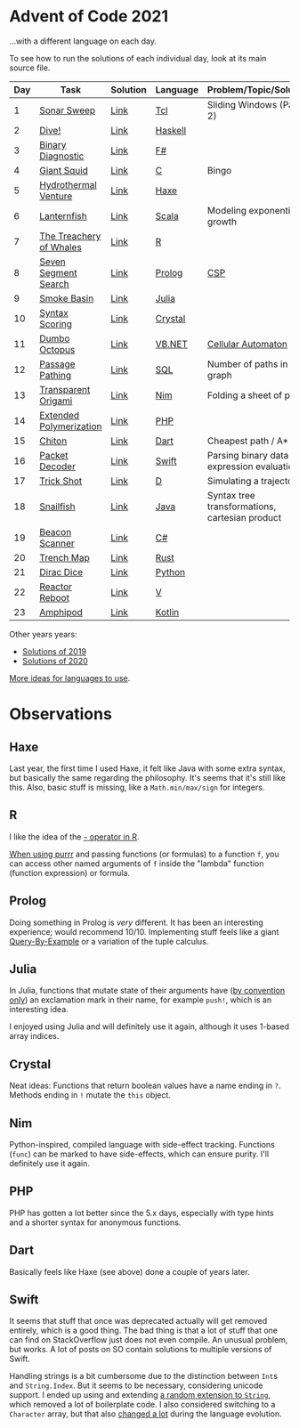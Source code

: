 # Advent of Code 2021
...with a different language on each day.

To see how to run the solutions of each individual day, look at its main source file.

| Day | Task                                                            | Solution   | Language                                                                | Problem/Topic/Solution                                                 |
|-----|-----------------------------------------------------------------|------------|-------------------------------------------------------------------------|------------------------------------------------------------------------|
| 1   | [Sonar Sweep](https://adventofcode.com/2021/day/1)              | [Link](01) | [Tcl](https://en.wikipedia.org/wiki/Tcl)                                | Sliding Windows (Part 2)                                               |
| 2   | [Dive!](https://adventofcode.com/2021/day/2)                    | [Link](02) | [Haskell](https://en.wikipedia.org/wiki/Haskell_(programming_language)) |                                                                        |
| 3   | [Binary Diagnostic](https://adventofcode.com/2021/day/3)        | [Link](03) | [F#](https://en.wikipedia.org/wiki/F_Sharp_(programming_language))      |                                                                        |
| 4   | [Giant Squid](https://adventofcode.com/2021/day/4)              | [Link](04) | [C](https://en.wikipedia.org/wiki/C_(programming_language))             | Bingo                                                                  |
| 5   | [Hydrothermal Venture](https://adventofcode.com/2021/day/5)     | [Link](05) | [Haxe](https://en.wikipedia.org/wiki/Haxe)                              |                                                                        |
| 6   | [Lanternfish](https://adventofcode.com/2021/day/6)              | [Link](06) | [Scala](https://en.wikipedia.org/wiki/Scala_(programming_language))     | Modeling exponential growth                                            |
| 7   | [The Treachery of Whales](https://adventofcode.com/2021/day/7)  | [Link](07) | [R](https://en.wikipedia.org/wiki/R_(programming_language))             |                                                                        |
| 8   | [Seven Segment Search](https://adventofcode.com/2021/day/8)     | [Link](08) | [Prolog](https://en.wikipedia.org/wiki/Prolog)                          | [CSP](https://en.wikipedia.org/wiki/Constraint_satisfaction_problem)   |
| 9   | [Smoke Basin](https://adventofcode.com/2021/day/9)              | [Link](09) | [Julia](https://en.wikipedia.org/wiki/Julia_(programming_language))     |                                                                        |
| 10  | [Syntax Scoring](https://adventofcode.com/2021/day/10)          | [Link](10) | [Crystal](https://en.wikipedia.org/wiki/Crystal_(programming_language)) |                                                                        |
| 11  | [Dumbo Octopus](https://adventofcode.com/2021/day/11)           | [Link](11) | [VB.NET](https://en.wikipedia.org/wiki/Visual_Basic_.NET)               | [Cellular Automaton](https://en.wikipedia.org/wiki/Cellular_automaton) |
| 12  | [Passage Pathing](https://adventofcode.com/2021/day/12)         | [Link](12) | [SQL](https://en.wikipedia.org/wiki/SQLite)                             | Number of paths in a graph                                             |
| 13  | [Transparent Origami](https://adventofcode.com/2021/day/13)     | [Link](13) | [Nim](https://en.wikipedia.org/wiki/Nim_(programming_language))         | Folding a sheet of paper                                               |
| 14  | [Extended Polymerization](https://adventofcode.com/2021/day/14) | [Link](14) | [PHP](https://en.wikipedia.org/wiki/PHP)                                |                                                                        |
| 15  | [Chiton](https://adventofcode.com/2021/day/15)                  | [Link](15) | [Dart](https://en.wikipedia.org/wiki/Dart_(programming_language))       | Cheapest path / A*                                                     |
| 16  | [Packet Decoder](https://adventofcode.com/2021/day/16)          | [Link](16) | [Swift](https://en.wikipedia.org/wiki/Swift_(programming_language))     | Parsing binary data +  expression evaluation                           |
| 17  | [Trick Shot](https://adventofcode.com/2021/day/17)              | [Link](17) | [D](https://en.wikipedia.org/wiki/D_(programming_language))             | Simulating a trajectory                                                |
| 18  | [Snailfish](https://adventofcode.com/2021/day/18)               | [Link](18) | [Java](https://en.wikipedia.org/wiki/Java_(programming_language))       | Syntax tree transformations, cartesian product                         |
| 19  | [Beacon Scanner](https://adventofcode.com/2021/day/19)          | [Link](19) | [C#](https://en.wikipedia.org/wiki/C_Sharp_(programming_language))      |                                                                        |
| 20  | [Trench Map](https://adventofcode.com/2021/day/20)              | [Link](20) | [Rust](https://en.wikipedia.org/wiki/Rust_(programming_language))       |                                                                        |
| 21  | [Dirac Dice](https://adventofcode.com/2021/day/21)              | [Link](21) | [Python](https://en.wikipedia.org/wiki/Python_(programming_language))   |                                                                        |
| 22  | [Reactor Reboot](https://adventofcode.com/2021/day/22)          | [Link](22) | [V](https://vlang.io)                                                   |                                                                        |
| 23  | [Amphipod](https://adventofcode.com/2021/day/23)                | [Link](23) | [Kotlin](https://en.wikipedia.org/wiki/Kotlin_(programming_language))   |                                                                        |

Other years years:
- [Solutions of 2019](https://github.com/nikeee/advent-of-code-2019)
- [Solutions of 2020](https://github.com/nikeee/advent-of-code-2020)

[More ideas for languages to use](https://github.com/nikeee/advent-of-code-2019).


# Observations
## Haxe
Last year, the first time I used Haxe, it felt like Java with some extra syntax, but basically the same regarding the philosophy. It's seems that it's still like this. Also, basic stuff is missing, like a `Math.min/max/sign` for integers.
## R
I like the idea of the [`~` operator in R](https://stackoverflow.com/questions/14976331).

[When using purrr](https://coolbutuseless.github.io/2019/03/13/anonymous-functions-in-r-part-1/) and passing functions (or formulas) to a function `f`, you can access other named arguments of `f` inside the "lambda" function (function expression) or formula.

## Prolog
Doing something in Prolog is _very_ different. It has been an interesting experience; would recommend 10/10. Implementing stuff feels like a giant [Query-By-Example](https://en.wikipedia.org/wiki/Query_by_Example) or a variation of the tuple calculus.

## Julia
In Julia, functions that mutate state of their arguments have ([by convention only](https://docs.julialang.org/en/v1/manual/style-guide/#bang-convention)) an exclamation mark in their name, for example `push!`, which is an interesting idea.

I enjoyed using Julia and will definitely use it again, although it uses 1-based array indices.

## Crystal
Neat ideas: Functions that return boolean values have a name ending in `?`. Methods ending in `!` mutate the `this` object.

## Nim
Python-inspired, compiled language with side-effect tracking. Functions (`func`) can be marked to have side-effects, which can ensure purity. I'll definitely use it again.

## PHP
PHP has gotten a lot better since the 5.x days, especially with type hints and a shorter syntax for anonymous functions.

## Dart
Basically feels like Haxe (see above) done a couple of years later.

## Swift
It seems that stuff that once was deprecated actually will get removed entirely, which is a good thing. The bad thing is that a lot of stuff that one can find on StackOverflow just does not even compile. An unusual problem, but works. A lot of posts on SO contain solutions to multiple versions of Swift.

Handling strings is a bit cumbersome due to the distinction between `Int`s and `String.Index`. But it seems to be necessary, considering unicode support. I ended up using and extending [a random extension to `String`](https://stackoverflow.com/a/26775912), which removed a lot of boilerplate code. I also considered switching to a `Character` array, but that also [changed a lot](https://stackoverflow.com/a/25921323) during the language evolution.
